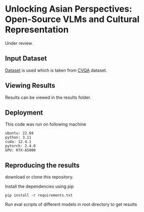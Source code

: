# Unlocking Asian Perspectives: Open-Source VLMs and Cultural Representation

Under review. 


## Input Dataset
[Dataset](https://huggingface.co/datasets/darthPanda/cvqa_edit5) is used which is taken from [CVQA](https://huggingface.co/datasets/afaji/cvqa) dataset.


## Viewing Results
Results can be viewed in the results folder.


## Deployment

This code was run on following machine

    ubuntu: 22.04
    python: 3.11
    cuda: 12.4.1
    pytorch: 2.4.0
    GPU: RTX-A5000


## Reproducing the results

download or clone this repository.

Install the dependencies using pip

    pip install -r requirements.txt

Run eval scripts of different models in root directory to get results

